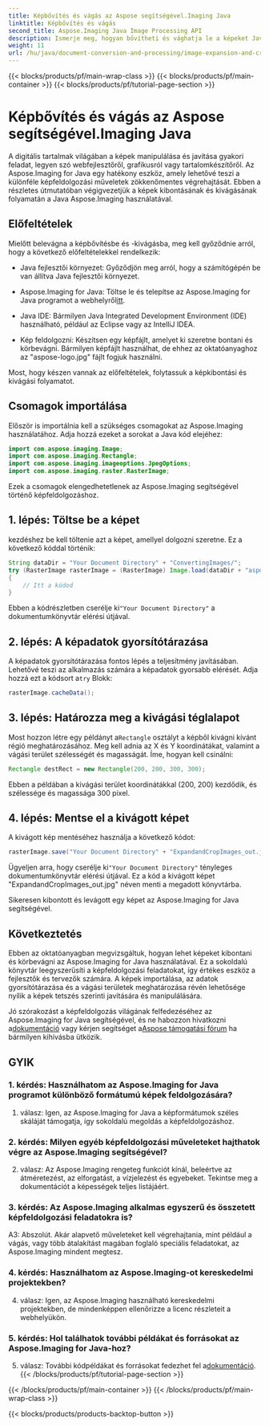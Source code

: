 ```yaml
---
title: Képbővítés és vágás az Aspose segítségével.Imaging Java
linktitle: Képbővítés és vágás
second_title: Aspose.Imaging Java Image Processing API
description: Ismerje meg, hogyan bővítheti és vághatja le a képeket Java nyelven az Aspose.Imaging segítségével. Fejlessze képfeldolgozási készségeit ezzel a lépésről lépésre bemutatott útmutatóval.
weight: 11
url: /hu/java/document-conversion-and-processing/image-expansion-and-cropping/
---
```


{{< blocks/products/pf/main-wrap-class >}}
{{< blocks/products/pf/main-container >}}
{{< blocks/products/pf/tutorial-page-section >}}

# Képbővítés és vágás az Aspose segítségével.Imaging Java

A digitális tartalmak világában a képek manipulálása és javítása gyakori feladat, legyen szó webfejlesztőről, grafikusról vagy tartalomkészítőről. Az Aspose.Imaging for Java egy hatékony eszköz, amely lehetővé teszi a különféle képfeldolgozási műveletek zökkenőmentes végrehajtását. Ebben a részletes útmutatóban végigvezetjük a képek kibontásának és kivágásának folyamatán a Java Aspose.Imaging használatával.

## Előfeltételek

Mielőtt belevágna a képbővítésbe és -kivágásba, meg kell győződnie arról, hogy a következő előfeltételekkel rendelkezik:

- Java fejlesztői környezet: Győződjön meg arról, hogy a számítógépén be van állítva Java fejlesztői környezet.

-  Aspose.Imaging for Java: Töltse le és telepítse az Aspose.Imaging for Java programot a webhelyről[itt](https://releases.aspose.com/imaging/java/).

- Java IDE: Bármilyen Java Integrated Development Environment (IDE) használható, például az Eclipse vagy az IntelliJ IDEA.

- Kép feldolgozni: Készítsen egy képfájlt, amelyet ki szeretne bontani és körbevágni. Bármilyen képfájlt használhat, de ehhez az oktatóanyaghoz az "aspose-logo.jpg" fájlt fogjuk használni.

Most, hogy készen vannak az előfeltételek, folytassuk a képkibontási és kivágási folyamatot.

## Csomagok importálása

Először is importálnia kell a szükséges csomagokat az Aspose.Imaging használatához. Adja hozzá ezeket a sorokat a Java kód elejéhez:

```java
import com.aspose.imaging.Image;
import com.aspose.imaging.Rectangle;
import com.aspose.imaging.imageoptions.JpegOptions;
import com.aspose.imaging.raster.RasterImage;
```

Ezek a csomagok elengedhetetlenek az Aspose.Imaging segítségével történő képfeldolgozáshoz.

## 1. lépés: Töltse be a képet

kezdéshez be kell töltenie azt a képet, amellyel dolgozni szeretne. Ez a következő kóddal történik:

```java
String dataDir = "Your Document Directory" + "ConvertingImages/";
try (RasterImage rasterImage = (RasterImage) Image.load(dataDir + "aspose-logo.jpg"))
{
    // Itt a kódod
}
```

 Ebben a kódrészletben cserélje ki`"Your Document Directory"` a dokumentumkönyvtár elérési útjával.

## 2. lépés: A képadatok gyorsítótárazása

 A képadatok gyorsítótárazása fontos lépés a teljesítmény javításában. Lehetővé teszi az alkalmazás számára a képadatok gyorsabb elérését. Adja hozzá ezt a kódsort a`try` Blokk:

```java
rasterImage.cacheData();
```

## 3. lépés: Határozza meg a kivágási téglalapot

 Most hozzon létre egy példányt a`Rectangle` osztályt a képből kivágni kívánt régió meghatározásához. Meg kell adnia az X és Y koordinátákat, valamint a vágási terület szélességét és magasságát. Íme, hogyan kell csinálni:

```java
Rectangle destRect = new Rectangle(200, 200, 300, 300);
```

Ebben a példában a kivágási terület koordinátákkal (200, 200) kezdődik, és szélessége és magassága 300 pixel.

## 4. lépés: Mentse el a kivágott képet

A kivágott kép mentéséhez használja a következő kódot:

```java
rasterImage.save("Your Document Directory" + "ExpandandCropImages_out.jpg", new JpegOptions(), destRect);
```

 Ügyeljen arra, hogy cserélje ki`"Your Document Directory"` tényleges dokumentumkönyvtár elérési útjával. Ez a kód a kivágott képet "ExpandandCropImages_out.jpg" néven menti a megadott könyvtárba.

Sikeresen kibontott és levágott egy képet az Aspose.Imaging for Java segítségével.

## Következtetés

Ebben az oktatóanyagban megvizsgáltuk, hogyan lehet képeket kibontani és körbevágni az Aspose.Imaging for Java használatával. Ez a sokoldalú könyvtár leegyszerűsíti a képfeldolgozási feladatokat, így értékes eszköz a fejlesztők és tervezők számára. A képek importálása, az adatok gyorsítótárazása és a vágási területek meghatározása révén lehetősége nyílik a képek tetszés szerinti javítására és manipulálására.

 Jó szórakozást a képfeldolgozás világának felfedezéséhez az Aspose.Imaging for Java segítségével, és ne habozzon hivatkozni a[dokumentáció](https://reference.aspose.com/imaging/java/) vagy kérjen segítséget a[Aspose támogatási fórum](https://forum.aspose.com/) ha bármilyen kihívásba ütközik.

## GYIK

### 1. kérdés: Használhatom az Aspose.Imaging for Java programot különböző formátumú képek feldolgozására?

1. válasz: Igen, az Aspose.Imaging for Java a képformátumok széles skáláját támogatja, így sokoldalú megoldás a képfeldolgozáshoz.

### 2. kérdés: Milyen egyéb képfeldolgozási műveleteket hajthatok végre az Aspose.Imaging segítségével?

2. válasz: Az Aspose.Imaging rengeteg funkciót kínál, beleértve az átméretezést, az elforgatást, a vízjelezést és egyebeket. Tekintse meg a dokumentációt a képességek teljes listájáért.

### 3. kérdés: Az Aspose.Imaging alkalmas egyszerű és összetett képfeldolgozási feladatokra is?

A3: Abszolút. Akár alapvető műveleteket kell végrehajtania, mint például a vágás, vagy több átalakítást magában foglaló speciális feladatokat, az Aspose.Imaging mindent megtesz.

### 4. kérdés: Használhatom az Aspose.Imaging-ot kereskedelmi projektekben?

4. válasz: Igen, az Aspose.Imaging használható kereskedelmi projektekben, de mindenképpen ellenőrizze a licenc részleteit a webhelyükön.

### 5. kérdés: Hol találhatok további példákat és forrásokat az Aspose.Imaging for Java-hoz?

 5. válasz: További kódpéldákat és forrásokat fedezhet fel a[dokumentáció](https://reference.aspose.com/imaging/java/).
{{< /blocks/products/pf/tutorial-page-section >}}

{{< /blocks/products/pf/main-container >}}
{{< /blocks/products/pf/main-wrap-class >}}

{{< blocks/products/products-backtop-button >}}

